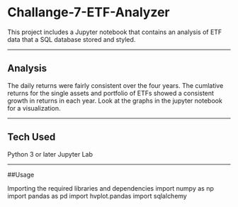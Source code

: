 # Challange-7-ETF-Analyzer

This project includes a Jupyter notebook that contains an analysis of ETF data that a SQL database stored and styled.



---

## Analysis

The daily returns were fairly consistent over the four years. The cumlative returns for the single assets and portfolio of ETFs showed a consistent growth in returns in each year. Look at the graphs in the jupyter notebook for a visualization.

---
## Tech Used

Python 3 or later
Jupyter Lab

---

##Usage

Importing the required libraries and dependencies
import numpy as np
import pandas as pd
import hvplot.pandas
import sqlalchemy
